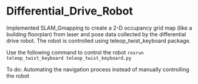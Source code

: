 # Differential_Drive_Robot

Implemented SLAM_Gmapping to create a 2-D occupancy grid map (like a building floorplan) from laser and pose data collected by the differential drive robot.
The robot is controlled using teleop_twist_keyboard package.

Use the following command to control the robot
```rosrun teleop_twist_keyboard teleop_twist_keyboard.py```


To do:
Automating the navigation process instead of manually controlling the robot
